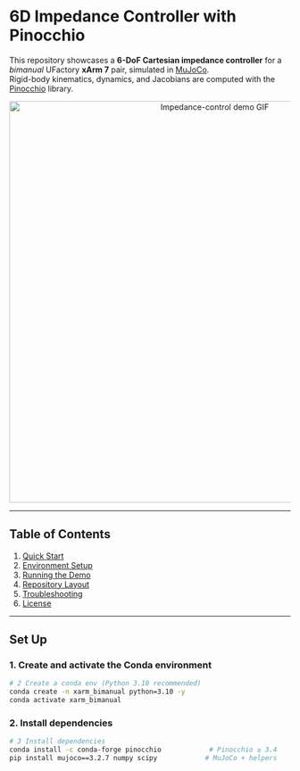 # 6D Impedance Controller with Pinocchio

This repository showcases a **6-DoF Cartesian impedance controller** for a *bimanual* UFactory **xArm 7** pair, simulated in [MuJoCo](https://mujoco.org/).  
Rigid-body kinematics, dynamics, and Jacobians are computed with the [Pinocchio](https://github.com/stack-of-tasks/pinocchio) library.

<p align="center">
  <img src="fig/bimanual_ic_demo.gif" width="720" alt="Impedance-control demo GIF">
</p>

---

## Table of Contents
1. [Quick Start](#quick-start)  
2. [Environment Setup](#environment-setup)  
3. [Running the Demo](#running-the-demo)  
4. [Repository Layout](#repository-layout)  
5. [Troubleshooting](#troubleshooting)  
6. [License](#license)  

---

## Set Up

### 1. Create and activate the Conda environment
```bash
# 2 Create a conda env (Python 3.10 recommended)
conda create -n xarm_bimanual python=3.10 -y
conda activate xarm_bimanual

```   

### 2. Install dependencies
```bash
# 3 Install dependencies
conda install -c conda-forge pinocchio            # Pinocchio ≥ 3.4
pip install mujoco==3.2.7 numpy scipy            # MuJoCo + helpers

